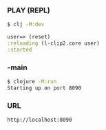 ### PLAY (REPL)
```bash
$ clj -M:dev
```
```clj
user=> (reset)
:reloading (l-clip2.core user)
:started
```
### -main
```bash
$ clojure -M:run
Starting up on port 8090
```
### URL
```
http://localhost:8090
```
